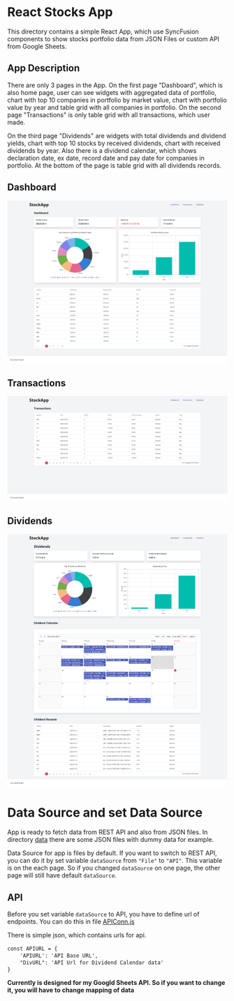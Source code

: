 # React Stocks App
This directory contains a simple React App, which use SyncFusion components to show stocks portfolio data from JSON Files or custom API from Google Sheets.

## App Description
There are only 3 pages in the App. On the first page "Dashboard", which is also home page, user can see widgets with aggregated data of portfolio, chart with top 10 companies in portfolio by market value, chart with portfolio value by year and table grid with all companies in portfolio. 
On the second page "Transactions" is only table grid with all transactions, which user made. 

On the third page "Dividends" are widgets with total dividends and dividend yields, chart with top 10 stocks by received dividends, chart with received dividends by year. Also there is a dividend calendar, which shows declaration date, ex date, record date and pay date for companies in portfolio. At the bottom of the page is table grid with all dividends records.


## Dashboard

![/ReactJS - StockApp/Dashboard.png](https://github.com/skapis/appscreenshots/blob/729bd6185cd5f165b035da3562036b06c6b55264/ReactJS%20-%20StockApp/Dashboard.png)

## Transactions
![/ReactJS - StockApp/Transactions.png](https://github.com/skapis/appscreenshots/blob/729bd6185cd5f165b035da3562036b06c6b55264/ReactJS%20-%20StockApp/Transactions.png)

## Dividends
![/ReactJS - StockApp/DividendsPage.png](https://github.com/skapis/appscreenshots/blob/729bd6185cd5f165b035da3562036b06c6b55264/ReactJS%20-%20StockApp/DividendsPage.png)


# Data Source and set Data Source
App is ready to fetch data from REST API and also from JSON files. In directory [data](https://github.com/skapis/stockapp/tree/main/src/data) there are some JSON files with dummy data for example.

Data Source for app is files by default. If you want to switch to REST API, you can do it by set variable `dataSource` from `"File"` to `"API"`. This variable is on the each page. So if you changed `dataSource` on one page, the other page will still have default `dataSource`.

## API
Before you set variable `dataSource` to API, you have to define url of endpoints. You can do this in file [APIConn.js](src/data/APIConn.js)

There is simple json, which contains urls for api.
```
const APIURL = {
    'APIURL': 'API Base URL',
    "DivURL": 'API Url for Dividend Calendar data'
}
```

**Currently is designed for my Googld Sheets API. So if you want to change it, you will have to change mapping of data**





